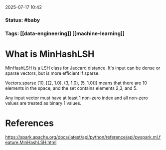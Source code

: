 2025-07-17 10:42

### Status: #baby

### Tags: [[data-engineering]] [[machine-learning]]

# What is MinHashLSH

MinHashLSH is a LSH class for Jaccard distance. It's input can be dense or sparse vectors, but is more efficient if sparse.

Vectors.sparse (10, [(2, 1.0), (3, 1.0), (5, 1.0)]) means that there are 10 elements in the space, and the set contains elements 2,3, and 5.

Any input vector must have at least 1 non-zero index and all non-zero values are treated as binary 1 values.







# References

https://spark.apache.org/docs/latest/api/python/reference/api/pyspark.ml.feature.MinHashLSH.html







